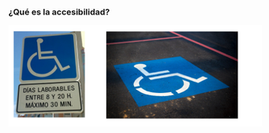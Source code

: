 ### ¿Qué es la accesibilidad?
![Old accessibility icon](media/oldaccess.png)  <!-- .element: style="height: 300px;" --> 